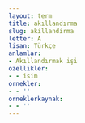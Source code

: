 ```yaml
---
layout: term
title: akıllandırma
slug: akillandirma
letter: A
lisan: Türkçe
anlamlar:
- Akıllandırmak işi
ozellikler:
- - isim
ornekler:
- - ''
orneklerkaynak:
- - ''
---
```

